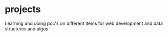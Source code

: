 # projects
Learning and doing poc's on different items for web development and data structures and algos
